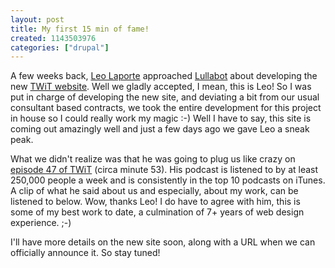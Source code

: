 ```yaml
--- 
layout: post
title: My first 15 min of fame!
created: 1143503976
categories: ["drupal"]
---
```

A few weeks back, <a href="http://en.wikipedia.org/wiki/Leo_Laporte">Leo Laporte</a> approached <a href="http://www.lullabot.com">Lullabot</a> about developing the new <a href="http://www.twit.tv">TWiT website</a>. Well we gladly accepted, I mean, this is Leo! So I was put in charge of developing the new site, and deviating a bit from our usual consultant based contracts, we took the entire development for this project in house so I could really work my magic :-) Well I have to say, this site is coming out amazingly well and just a few days ago we gave Leo a sneak peak.

What we didn't realize was that he was going to plug us like crazy on <a href="http://www.twit.tv/47">episode 47 of TWiT</a> (circa minute 53). His podcast is listened to by at least 250,000 people a week and is consistently in the top 10 podcasts on iTunes. A clip of what he said about us and especially, about my work, can be listened to below. Wow, thanks Leo! I do have to agree with him, this is some of my best work to date, a culmination of 7+ years of web design experience. ;-)

I'll have more details on the new site soon, along with a URL when we can officially announce it. So stay tuned!
